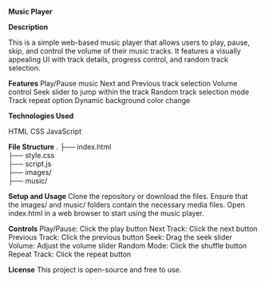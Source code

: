 **Music Player**

**Description**

  This is a simple web-based music player that allows users to play, pause, skip, and control the volume of their music tracks. It features a visually appealing UI with track details, progress control, and random track selection.

**Features**
  Play/Pause music
  Next and Previous track selection
  Volume control
  Seek slider to jump within the track
  Random track selection mode
  Track repeat option
  Dynamic background color change

**Technologies Used**

  HTML
  CSS
  JavaScript

**File Structure**
  .
  ├── index.html   
  ├── style.css   
  ├── script.js    
  ├── images/      
  ├── music/       

**Setup and Usage**
  Clone the repository or download the files.
  Ensure that the images/ and music/ folders contain the necessary media files.
  Open index.html in a web browser to start using the music player.

**Controls**
  Play/Pause: Click the play button
  Next Track: Click the next button
  Previous Track: Click the previous button
  Seek: Drag the seek slider
  Volume: Adjust the volume slider
  Random Mode: Click the shuffle button
  Repeat Track: Click the repeat button

**License**
  This project is open-source and free to use.
